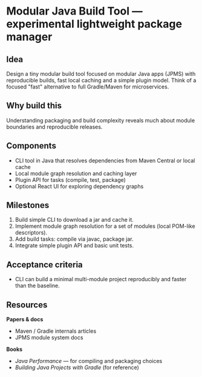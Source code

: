 # Modular Java Build Tool — experimental lightweight package manager

## Idea
Design a tiny modular build tool focused on modular Java apps (JPMS) with reproducible builds, fast local caching and a simple plugin model. Think of a focused "fast" alternative to full Gradle/Maven for microservices.

## Why build this
Understanding packaging and build complexity reveals much about module boundaries and reproducible releases.

## Components
- CLI tool in Java that resolves dependencies from Maven Central or local cache
- Local module graph resolution and caching layer
- Plugin API for tasks (compile, test, package)
- Optional React UI for exploring dependency graphs

## Milestones
1. Build simple CLI to download a jar and cache it.
2. Implement module graph resolution for a set of modules (local POM-like descriptors).
3. Add build tasks: compile via javac, package jar.
4. Integrate simple plugin API and basic unit tests.

## Acceptance criteria
- CLI can build a minimal multi-module project reproducibly and faster than the baseline.

## Resources
**Papers & docs**
- Maven / Gradle internals articles
- JPMS module system docs

**Books**
- *Java Performance* — for compiling and packaging choices
- *Building Java Projects with Gradle* (for reference)

